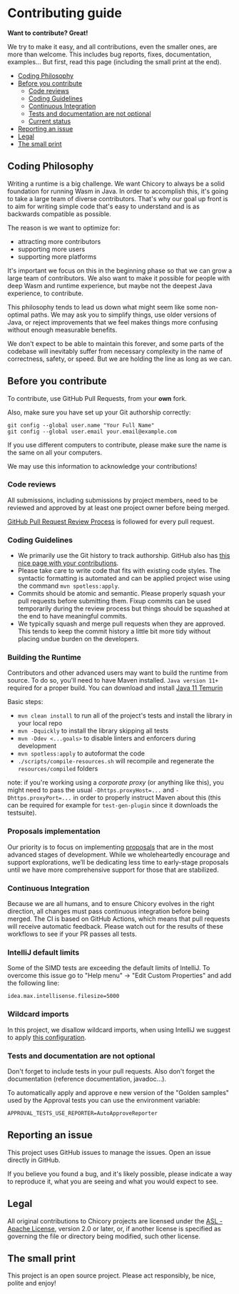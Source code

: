 # Contributing guide

**Want to contribute? Great!**

We try to make it easy, and all contributions, even the smaller ones, are more than welcome.
This includes bug reports, fixes, documentation, examples...
But first, read this page (including the small print at the end).

* [Coding Philosophy](#coding-philosophy)
* [Before you contribute](#before-you-contribute)
  + [Code reviews](#code-reviews)
  + [Coding Guidelines](#coding-guidelines)
  + [Continuous Integration](#continuous-integration)
  + [Tests and documentation are not optional](#tests-and-documentation-are-not-optional)
  + [Current status](#current-status)
* [Reporting an issue](#reporting-an-issue)
* [Legal](#legal)
* [The small print](#the-small-print)

## Coding Philosophy

Writing a runtime is a big challenge. We want Chicory to always be a solid foundation
for running Wasm in Java. In order to accomplish this, it's going to take a large team
of diverse contributors. That's why our goal up front is to aim for writing
simple code that's easy to understand and is as backwards compatible as possible.

The reason is we want to optimize for:

 * attracting more contributors
 * supporting more users
 * supporting more platforms

It's important we focus on this in the beginning phase so that we can grow a large team
of contributors. We also want to make it possible for people with deep Wasm and runtime experience,
but maybe not the deepest Java experience, to contribute.

This philosophy tends to lead us down what might seem like some non-optimal paths. We may ask you
to simplify things, use older versions of Java, or reject improvements that we feel
makes things more confusing without enough measurable benefits.

We don't expect to be able to maintain this forever, and some parts of the codebase will
inevitably suffer from necessary complexity in the name of correctness, safety, or speed.
But we are holding the line as long as we can.

## Before you contribute

To contribute, use GitHub Pull Requests, from your **own** fork.

Also, make sure you have set up your Git authorship correctly:

```
git config --global user.name "Your Full Name"
git config --global user.email your.email@example.com
```

If you use different computers to contribute, please make sure the name is the same on all your computers.

We may use this information to acknowledge your contributions!

### Code reviews

All submissions, including submissions by project members, need to be reviewed and approved by at least one project owner before being merged.

[GitHub Pull Request Review Process](https://docs.github.com/en/pull-requests/collaborating-with-pull-requests/reviewing-changes-in-pull-requests/about-pull-request-reviews) is followed for every pull request.

### Coding Guidelines

 * We primarily use the Git history to track authorship. GitHub also has [this nice page with your contributions](https://github.com/quarkusio/quarkus/graphs/contributors).
 * Please take care to write code that fits with existing code styles. The syntactic formatting is automated and can be applied project wise using the command `mvn spotless:apply`.
 * Commits should be atomic and semantic. Please properly squash your pull requests before submitting them. Fixup commits can be used temporarily during the review process but things should be squashed at the end to have meaningful commits.
 * We typically squash and merge pull requests when they are approved. This tends to keep the commit history a little bit more tidy without placing undue burden on the developers.

### Building the Runtime

Contributors and other advanced users may want to build the runtime from source. To do so, you'll need to have Maven installed.
`Java version 11+` required for a proper build. You can download and install [Java 11 Temurin](https://adoptium.net/temurin/releases/?version=11)

Basic steps:

* `mvn clean install` to run all of the project's tests and install the library in your local repo
* `mvn -Dquickly` to install the library skipping all tests
* `mvn -Ddev <...goals>` to disable linters and enforcers during development
* `mvn spotless:apply` to autoformat the code
* `./scripts/compile-resources.sh` will recompile and regenerate the `resources/compiled` folders

note: if you're working using a *corporate proxy* (or anything like this), you might need to pass the usual `-Dhttps.proxyHost=...` and `-Dhttps.proxyPort=...` in order to properly instruct Maven about this (this can be required for example for `test-gen-plugin` since it downloads the testsuite).

### Proposals implementation

Our priority is to focus on implementing [proposals](https://github.com/WebAssembly/proposals) that are in the most advanced stages of development. While we wholeheartedly encourage and support explorations, we’ll be dedicating less time to early-stage proposals until we have more comprehensive support for those that are stabilized.

### Continuous Integration

Because we are all humans, and to ensure Chicory evolves in the right direction, all changes must pass continuous integration before being merged. The CI is based on GitHub Actions, which means that pull requests will receive automatic feedback.  Please watch out for the results of these workflows to see if your PR passes all tests.

### IntelliJ default limits

Some of the SIMD tests are exceeding the default limits of IntelliJ.
To overcome this issue go to "Help menu" -> "Edit Custom Properties" and add the following line:

```
idea.max.intellisense.filesize=5000
```

### Wildcard imports

In this project, we disallow wildcard imports, when using IntelliJ we suggest to apply [this configuration](https://www.jetbrains.com/help/idea/creating-and-optimizing-imports.html#disable-wildcard-imports).

### Tests and documentation are not optional

Don't forget to include tests in your pull requests.
Also don't forget the documentation (reference documentation, javadoc...).

To automatically apply and approve e new version of the "Golden samples" used by the Approval tests you can use the environment variable:
```
APPROVAL_TESTS_USE_REPORTER=AutoApproveReporter
```

## Reporting an issue

This project uses GitHub issues to manage the issues. Open an issue directly in GitHub.

If you believe you found a bug, and it's likely possible, please indicate a way to reproduce it, what you are seeing and what you would expect to see.

## Legal

All original contributions to Chicory projects are licensed under the
[ASL - Apache License](https://www.apache.org/licenses/LICENSE-2.0),
version 2.0 or later, or, if another license is specified as governing the file or directory being
modified, such other license.

## The small print

This project is an open source project. Please act responsibly, be nice, polite and enjoy!
